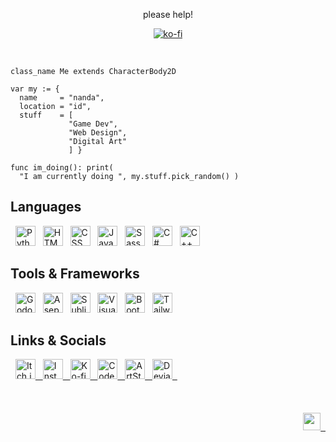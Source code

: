 
<div align="center">

please help!

[![ko-fi](https://ko-fi.com/img/githubbutton_sm.svg)](https://ko-fi.com/L3L536B9Z)

</div>

<br>

```gdscript
class_name Me extends CharacterBody2D

var my := {
  name     = "nanda",
  location = "id",
  stuff    = [
             "Game Dev",
             "Web Design",
             "Digital Art"
             ] }

func im_doing(): print(
  "I am currently doing ", my.stuff.pick_random() )

```

## Languages

&nbsp;
<img height="32" width="32" src="https://cdn.simpleicons.org/python/FCE217" alt="Python"/> &nbsp;
<img height="32" width="32" src="https://cdn.simpleicons.org/html5/F6C917" alt="HTML"/> &nbsp;
<img height="32" width="32" src="https://cdn.simpleicons.org/css3/F0B018" alt="CSS"/> &nbsp;
<img height="32" width="32" src="https://cdn.simpleicons.org/javascript/EA9819" alt="JavaScript"/> &nbsp;
<img height="32" width="32" src="https://cdn.simpleicons.org/sass/E47F1A" alt="Sass"/> &nbsp;
<img height="32" width="32" src="https://cdn.simpleicons.org/csharp/DE661B" alt="C#"/> &nbsp;
<img height="32" width="32" src="https://cdn.simpleicons.org/cplusplus/D94E1C" alt="C++"/> &nbsp;
</br>

## Tools & Frameworks

&nbsp;
<img height="32" width="32" src="https://cdn.simpleicons.org/godotengine/3BE6F9" alt="Godot Engine"/> &nbsp;
<img height="32" width="32" src="https://cdn.simpleicons.org/aseprite/37CAF4" alt="Aseprite"/> &nbsp;
<img height="32" width="32" src="https://cdn.simpleicons.org/sublimetext/34AEF0" alt="Sublime Text"/> &nbsp;
<img height="32" width="32" src="https://cdn.simpleicons.org/visualstudiocode/3092EB" alt="Visual Studio Code"/> &nbsp;
<img height="32" width="32" src="https://cdn.simpleicons.org/bootstrap/2D76E7" alt="Bootstrap"/> &nbsp;
<img height="32" width="32" src="https://cdn.simpleicons.org/tailwindcss/2A5BE3" alt="Tailwind CSS"/> &nbsp;
</br>

## Links & Socials

<div>
&nbsp;
<a href="https://nnda.itch.io"><img height="32" width="32" src="https://cdn.simpleicons.org/itchdotio/FC3A78" alt="Itch.io"/> &nbsp; </a>
<a href="https://www.instagram.com/nnda.afrd"><img height="32" width="32" src="https://cdn.simpleicons.org/instagram/EA3B91" alt="Instagram"/> &nbsp; </a>
<a href="https://ko-fi.com/nnda_"><img height="32" width="32" src="https://cdn.simpleicons.org/kofi/D83CAA" alt="Ko-fi"/> &nbsp; </a>
<a href="https://codepen.io/nnda"><img height="32" width="32" src="https://cdn.simpleicons.org/codepen/C73DC4" alt="CodePen"/> &nbsp; </a>
<a href="https://www.artstation.com/nnda"><img height="32" width="32" src="https://cdn.simpleicons.org/artstation/B53EDD" alt="ArtStation"/> &nbsp; </a>
<a href="https://www.artstation.com/nnda"><img height="32" width="32" src="https://cdn.simpleicons.org/deviantart/A43FF7" alt="DeviantArt"/> &nbsp; </a>
</div>
</br>

</br>
</br>

<div align="right">
<a href="https://github.com/nndda"><img height="28" src="https://img.shields.io/badge/Discord-nndd%230099-3841a1?style=flat-square&logo=discord&logoColor=white&labelColor=5865F2"/> &nbsp; </a>
</div>

